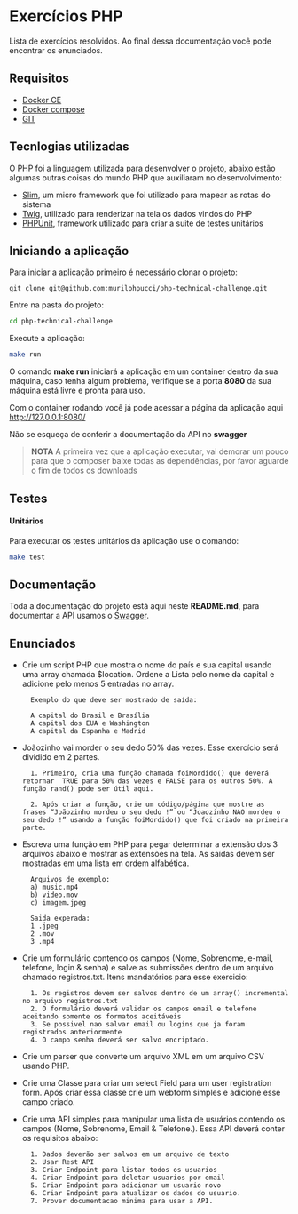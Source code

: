 # Exercícios PHP #

Lista de exercícios resolvidos. Ao final dessa documentação você pode encontrar os enunciados.

## Requisitos ##

* [Docker CE](https://docs.docker.com/install/)
* [Docker compose](https://docs.docker.com/compose/install/)
* [GIT](https://git-scm.com/downloads)

## Tecnlogias utilizadas ##

O PHP foi a linguagem utilizada para desenvolver o projeto, abaixo estão algumas outras coisas do mundo PHP que auxiliaram no desenvolvimento:

* [Slim](http://www.slimframework.com/), um micro framework que foi utilizado para mapear as rotas do sistema
* [Twig](https://twig.symfony.com/), utilizado para renderizar na tela os dados vindos do PHP
* [PHPUnit](https://phpunit.de/), framework utilizado para criar a suite de testes unitários

## Iniciando a aplicação ##

Para iniciar a aplicação primeiro é necessário clonar o projeto:
```git
git clone git@github.com:murilohpucci/php-technical-challenge.git
```

Entre na pasta do projeto:
```bash
cd php-technical-challenge
```

Execute a aplicação:
```bash
make run
```

O comando **make run** iniciará a aplicação em um container dentro da sua máquina, caso tenha algum problema, verifique se a porta **8080** da sua máquina está livre e pronta para uso.

Com o container rodando você já pode acessar a página da aplicação aqui http://127.0.0.1:8080/

Não se esqueça de conferir a documentação da API no **swagger** 

> **NOTA** A primeira vez que a aplicação executar, vai demorar um pouco para que o composer baixe todas as dependências, por favor aguarde o fim de todos os downloads

## Testes ##

#### Unitários ####

Para executar os testes unitários da aplicação use o comando:
```bash
make test
```

## Documentação ##

Toda a documentação do projeto está aqui neste **README.md**, para documentar a API usamos o [Swagger](https://swagger.io/).

## Enunciados ##

* Crie um script PHP que mostra o nome do país e sua capital usando uma array chamada $location. Ordene a Lista pelo nome da capital e adicione pelo menos 5 entradas no array.

        Exemplo do que deve ser mostrado de saída:

        A capital do Brasil e Brasília
        A capital dos EUA e Washington 
        A capital da Espanha e Madrid 


* Joãozinho vai morder o seu dedo 50% das vezes. Esse exercício será dividido em 2 partes. 

        1. Primeiro, cria uma função chamada foiMordido() que deverá retornar  TRUE para 50% das vezes e FALSE para os outros 50%. A função rand() pode ser útil aqui.
       
        2. Após criar a função, crie um código/página que mostre as frases “Joãozinho mordeu o seu dedo !” ou “Joaozinho NAO mordeu o seu dedo !” usando a função foiMordido() que foi criado na primeira parte.


* Escreva uma função em PHP para pegar determinar a extensão dos 3 arquivos abaixo e mostrar as extensões na tela. As saídas devem ser mostradas em uma lista em ordem alfabética.

        Arquivos de exemplo:
        a) music.mp4
        b) video.mov
        c) imagem.jpeg

        Saida experada:
        1 .jpeg
        2 .mov
        3 .mp4

* Crie um formulário contendo os campos (Nome, Sobrenome, e-mail, telefone, login & senha) e salve as submissões dentro de um arquivo chamado registros.txt. Itens mandatórios para esse exercicio:

        
        1. Os registros devem ser salvos dentro de um array() incremental no arquivo registros.txt
	    2. O formulário deverá validar os campos email e telefone aceitando somente os formatos aceitáveis
	    3. Se possivel nao salvar email ou logins que ja foram registrados anteriormente
	    4. O campo senha deverá ser salvo encriptado. 


* Crie um parser que converte um arquivo XML em um arquivo CSV usando PHP.

* Crie uma Classe para criar um select Field para um user registration form. Após criar essa classe crie um webform simples e adicione esse campo criado.

* Crie uma API simples para manipular uma lista de usuários contendo os campos (Nome, Sobrenome, Email & Telefone.). Essa API deverá conter os requisitos abaixo:

        1. Dados deverão ser salvos em um arquivo de texto
        2. Usar Rest API
        3. Criar Endpoint para listar todos os usuarios
        4. Criar Endpoint para deletar usuarios por email
        5. Criar Endpoint para adicionar um usuario novo
        6. Criar Endpoint para atualizar os dados do usuario.
        7. Prover documentacao minima para usar a API.